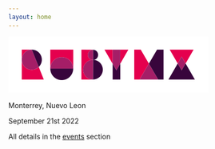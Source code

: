 ```yaml
---
layout: home
---
```


![](/images/full-light-color.png)

Monterrey, Nuevo Leon

September 21st 2022

All details in the [events](/en/events) section

<div id="countdown-en" class="countdown"></div>

